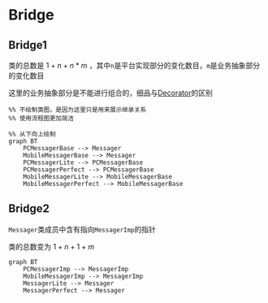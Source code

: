 # Bridge

## Bridge1

类的总数是 $1 + n + n*m$ ，其中`n`是平台实现部分的变化数目，`m`是业务抽象部分的变化数目

这里的业务抽象部分是不能进行组合的，细品与[Decorator](../decorator/)的区别

```mermaid
%% 不绘制类图，是因为这里只是用来展示继承关系
%% 使用流程图更加简洁

%% 从下向上绘制
graph BT
	PCMessagerBase --> Messager
    MobileMessagerBase --> Messager
    PCMessagerLite --> PCMessagerBase
    PCMessagerPerfect --> PCMessagerBase
	MobileMessagerLite --> MobileMessagerBase
    MobileMessagerPerfect --> MobileMessagerBase
```

## Bridge2

`Messager`类成员中含有指向`MessagerImp`的指针

类的总数变为 $1 + n + 1 + m$ 

```mermaid
graph BT
	PCMessagerImp --> MessagerImp
    MobileMessagerImp --> MessagerImp
    MessagerLite --> Messager
    MessagerPerfect --> Messager
```
